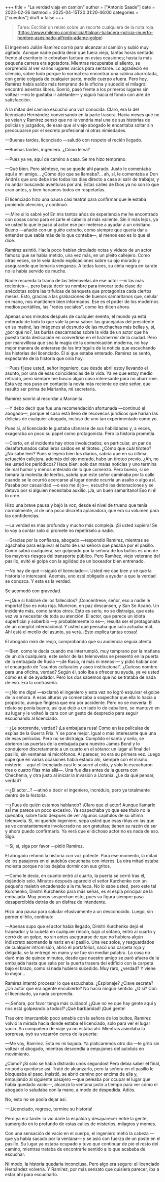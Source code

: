 +++
title = "La verdad viaja en camión"
author = ["Antonio Saade"]
date = 2023-02-26
lastmod = 2025-04-15T20:31:20-06:00
categories = ["cuentos"]
draft = false
+++

> Tarea: Escribir un relato sobre un recorte cualquiera de la nota roja.
> (<https://www.milenio.com/policia/tlalpan-balacera-policia-muerto-hombre-asesinado-alfredo-adame-golpe>)

El ingeniero Julián Ramírez corrió para alcanzar al camión y subió muy agitado. Aunque nadie podría decir que fuera viejo, tantas horas sentado frente al escritorio le cobraban factura en estas ocasiones; hasta la más pequeña carrera era agotadora. Mientras recuperaba el aliento, se sorprendió al ver varios lugares vacíos para sentarse. Lo agradeció en silencio, sobre todo porque lo normal era encontrar una cabina abarrotada, con gente colgada de cualquier parte, medio cuerpo afuera. Pero hoy, Ramírez había salido más temprano de la oficina y sucedió el milagro: encontró asientos libres. Sonrió, pasó frente a los primeros lugares sin voltear —no le gustaba ir adelante— y siguió hacia el fondo con aire de satisfacción.

A la mitad del camino escuchó una voz conocida. Claro, era la del licenciado Hernández conversando en la parte trasera. Hacía meses que no se veían y Ramírez pensó que no le vendría mal una de sus historias de policías y juzgados, de esas que al viejo abogado le encantaba soltar sin preocuparse por el secreto profesional ni otras nimiedades.

—Buenas tardes, licenciado —saludó con respeto el recién llegado.

—Buenas tardes, ingeniero. ¿Cómo le va?

—Pues ya ve, aquí de camino a casa. Se me hizo temprano.

—Qué bien. Pero siéntese, no se quede ahí parado. Justo le comentaba aquí a mi amigo… ¿Cómo dijo que se llamaba?… ah, sí, le comentaba a Don Andrés que uno debe irse todos los días directo a casa al salir de trabajar, y no andar buscando aventuras por ahí. Estas calles de Dios ya no son lo que eran antes, y bien haríamos todos en respetarlas.

El licenciado hizo una pausa casi teatral para confirmar que le estaba poniendo atención, y continuó.

—¡Mire si lo sabré yo! En mis tantos años de experiencia me he encontrado con cosas como para erizarle el cabello al más valiente. Sin ir más lejos, ya ve usted lo que le pasó al actor ese por meterse a ayudar a un cristiano. Bueno —añadió con un guiño extraño, como siempre que quería dar a entender que sabía más de lo que contaba—, al menos eso es lo que él dice.

Ramírez asintió. Hacía poco habían circulado notas y videos de un actor famoso que se había metido, una vez más, en un pleito callejero. Como otras veces, se le veía dando explicaciones sobre su ojo morado y asegurando que tomaría venganza. A todas luces, su cinta negra en karate no le había servido de mucho.

Nadie recuerda la trama de las telenovelas de ese actor —ni las más recientes—, pero basta decir su nombre para invocar toda clase de anécdotas sobre las trifulcas de banqueta que protagoniza cada ciertos meses. Esto, gracias a las grabaciones de buenos samaritanos que, celular en mano, nos mantienen bien informados. Ese es el poder de los modernos medios portátiles, las "redes sociales", como les dicen ahora.

Apenas unos minutos después de cualquier evento, el mundo ya está enterado de todo lo que vale la pena saber: las gracejadas del presidente en su matiné, las imágenes al desnudo de las muchachas más bellas y, sí, ¿por qué no?, las burlas descarnadas sobre la vida de un actor que ha puesto tanta dedicación en convertirse en el hazmerreír de la ciudad. Pero por maravillosa que sea la magia de la comunicación moderna, no hay mejor manera de enterarse de los intríngulis de la noticia que escuchando las historias del licenciado. Él sí que estaba enterado. Ramírez se sentó, expectante de la historia que oiría hoy.

—Pues fíjese usted, señor ingeniero, que desde abril estoy llevando el asunto, por una de esas coincidencias de la vida. Ya ve que estoy medio retirado, pero siempre me busco algún caso interesante para no aburrirme. Esta vez nos puso en contacto la novia más reciente de este señor, que resultó ser prima de Marianita, mi secretaria.

Ramírez sonrió al recordar a Marianita.

—Y debo decir que fue una recomendación afortunada —continuó el abogado—, porque el caso está lleno de recovecos jurídicos que harían las delicias de cualquier abogado, incluso de uno tan experimentado como yo.

Pues sí, al licenciado le gustaba ufanarse de sus habilidades y, a veces, exageraba un poco su papel como protagonista. Pero la historia prometía.

—Cierto, en el incidente hay otros involucrados; en particular, un par de desafortunados caballeros caídos en el tiroteo. ¿Cómo que cuál tiroteo? ¿No sabe leer? Pues si leyera bien los diarios, sabría que en su última actuación callejera, además del ojo morado, hubo un tiroteo previo. ¿Ah, no lee usted los periódicos? Hace bien: solo dan malas noticias y uno termina de mal humor y menos enterado de lo que comenzó. Pero bueno, si se tomara la molestia de leerlos, sabría que este señor caminaba por la calle cuando se le ocurrió acercarse al lugar donde ocurría un asalto o algo así. Pasaba por casualidad —o eso me dijo—, escuchó las detonaciones y se detuvo por si alguien necesitaba auxilio. ¡Ja, un buen samaritano! Eso ni él lo cree.

Hizo una breve pausa y bajó la voz, desde el nivel de trueno que tenía normalmente, al de una poco discreta aplanadora, que era su volumen para las confidencias.

—La verdad es más profunda y mucho más compleja. ¡Si usted supiera! Se lo voy a contar solo si promete no repetírselo a nadie.

—Gracias por la confianza, abogado —respondió Ramírez, mientras se agachaba para esquivar el bulto de una señora que pasaba por el pasillo. Como sabrá cualquiera, ser golpeado por la señora de los bultos es uno de los mayores riesgos del transporte público. Pero Ramírez, viejo veterano del pasillo, evitó el golpe con la agilidad de un boxeador bien entrenado.

—No hay de qué —siguió el licenciado—. Usted me cae bien y sé que la historia le interesará. Además, uno está obligado a ayudar a que la verdad se conozca. Y esta es la verdad.

Se acomodó con gravedad.

—¿Que si hablaré de los fallecidos? ¡Concéntrese, señor, eso a nadie le importa! Eso es nota roja. Murieron, en paz descansen, y San Se Acabó. Un incidente más, como tantos otros. Esto es serio, no se distraiga, que esta vez va a necesitar de toda su atención. El actor, que parece un idiota superficial y soberbio —y probablemente lo es—, resulta ser el protagonista de un complot internacional. Y usted que pensaba que solo actuaba mal. Ahí está el meollo del asunto, ya verá. ¡Esto explica tantas cosas!

El abogado miró de reojo, comprobando que su audiencia seguía atenta.

—Bien, como le decía cuando me interrumpió, muy temprano por la mañana de un día cualquiera, este señor de las telenovelas se presentó en la puerta de la embajada de Rusia —¡de Rusia, ni más ni menos!— y pidió hablar con el encargado de “asuntos culturales y aseo institucional”. ¿Curioso nombre para una oficina, verdad? Según él, solo iba a ofrecer su ayuda, ya ve usted cómo es él de ayudador. Pero los dos sabemos que no se trataba de nada de eso. Era la contraseña.

—¿No me diga! —exclamó el ingeniero y esta vez no logró esquivar el golpe de la señora. A esas alturas ya comenzaba a sospechar que ella lo hacía a propósito, aunque fingiera que era por accidente. Pero no se movería. El relato se ponía bueno, así que dejó a un lado lo de caballero, se mantuvo en su lugar y le volteó la cara con un gesto de desprecio para seguir escuchando al licenciado.

—¿Le sorprende, verdad? ¡La embajada rusa! Como en las películas de espías de la Guerra Fría. Y se pone mejor. Igual o más interesante que una de esas películas. Pero no se distraiga. Cumplido el santo y seña, se abrieron las puertas de la embajada para nuestro James Bond y lo condujeron discretamente a un cuarto en el sótano: un lugar al final del pasillo, sin ventanas ni micrófonos. Al parecer, no era su primera vez. Luego supe que en varias ocasiones había estado ahí, siempre con el mismo misterio —aquí el licenciado casi le susurró al oído, y solo lo escucharon tres o cuatro filas más allá—. Una fue días antes de la guerra con Chechenia, y otra justo al iniciar la invasión a Ucrania. ¿Le da qué pensar, verdad?

—¿El actor...? —atinó a decir el ingeniero, incrédulo, pero ya totalmente dentro de la historia.

—¿Pues de quién estamos hablando? ¡Claro que el actor! Aunque llamarlo así me parece un poco excesivo. Ya sospechaba yo que ese título no le quedaba, sobre todo después de ver algunos capítulos de su última telenovela. Sí, mi querido ingeniero, sepa usted que esas riñas en las que se ve constantemente involucrado no son gratuitas; tienen su razón de ser y ahora puedo confirmarlo. Ya verá que el dichoso actor no es nada de eso. Sigo.

—Sí, sí, siga por favor —pidió Ramírez.

El abogado retomó la historia con voz potente. Para ese momento, la mitad de los pasajeros en el autobús escuchaba con interés. La otra mitad estaba molesta porque no los dejaba dormir con sus gritos.

—Como le decía, en cuanto entró al cuarto, la puerta se cerró tras él, dejándolo solo. Minutos después apareció el señor Kurchenko con un pequeño maletín encadenado a la muñeca. No lo sabe usted, pero este tal Kurchenko, Dimitri Kurchenko para más señas, es el espía principal de la embajada. Muy pocos sospechan esto, pues su figura siempre pasa desapercibida detrás de un disfraz de intendente.

Hizo una pausa para saludar efusivamente a un desconocido. Luego, sin perder el hilo, continuó:

—Apenas supo que el actor había llegado, Dimitri Kurchenko dejó el trapeador y la cubeta en cualquier rincón, bajó al sótano, entró al cuarto y cerró de un golpe, no sin antes asegurarse de que no hubiera algún indiscreto asomando la nariz en el pasillo. Una vez solos, y resguardados de cualquier intromisión, abrió el portafolios, sacó una carpeta roja y delgada, se la entregó en mano y se fue sin mediar palabra. La cosa no duró más de quince minutos, desde que nuestro amigo se paró afuera de la embajada hasta que salía por la puerta trasera del edificio con la carpeta bajo el brazo, como si nada hubiera sucedido. Muy raro, ¿verdad? Y viene lo mejor...

Ramírez intentó procesar lo que escuchaba. ¿Espionaje? ¿Clave secreta? ¿Un actor que era agente encubierto? No hacía ningún sentido. ¿O sí? Con el licenciado, ya nada sorprendía.

—¡Señora, por favor tenga más cuidado! ¿¡Que no ve que hay gente aquí y nos está golpeando a todos!? ¡Qué barbaridad! ¡Qué gente!

Tras otro intercambio poco amable con la señora de los bultos, Ramírez volvió la mirada hacia donde estaba el licenciado, solo para ver el lugar vacío. Su compañero de viaje ya no estaba ahí. Mientras asimilaba la sorpresa, oyó su vozarrón cerca de la puerta:

—Me voy, Ramírez. Esta es mi bajada. Ya platicaremos otro día —le gritó sin voltear el abogado, mientras descendía a empujones del autobús en movimiento.

¿Cómo? ¡Si solo se había distraído unos segundos! Pero debía saber el final, no podía quedarse así. Trató de alcanzarlo, pero la señora en el pasillo le bloqueaba el paso. Insistió, se abrió camino por encima de ella y, empujando al siguiente pasajero —que peleaba por ocupar el lugar que había quedado vacío—, alcanzó la ventana justo a tiempo para ver cómo el abogado lo saludaba con la mano, a modo de despedida. Adiós.

No, esto no se podía dejar así.

—¡Licenciado, regrese, termine su historia!

Pero ya era tarde: lo vio darle la espalda y desaparecer entre la gente, sumergido en lo profundo de estas calles de misterios, milagros y memes.

Con una sensación de vacío en el cuerpo, el ingeniero metió la cabeza —que ya había sacado por la ventana— y se asió con fuerza de un poste en el pasillo. Su lugar ya estaba ocupado y tuvo que continuar de pie el resto del camino, mientras trataba de encontrarle sentido a lo que acababa de escuchar.

Ni modo, la historia quedaría inconclusa. Pero algo era seguro: el licenciado Hernández volvería. Y Ramírez, por más sensato que quisiera parecer, iba a estar ahí para escucharlo.
